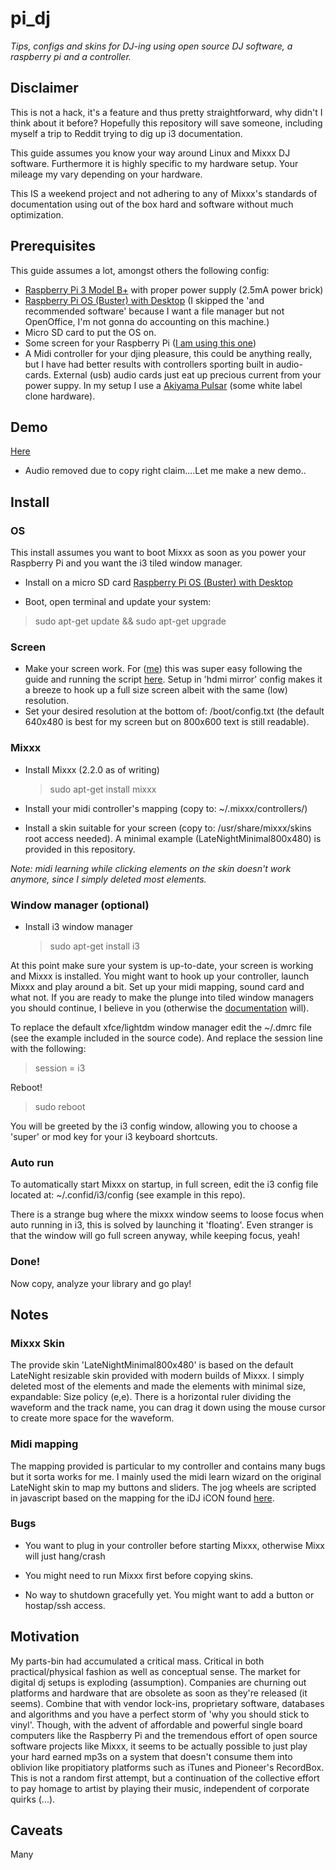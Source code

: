 # pi_dj
*Tips, configs and skins for DJ-ing using open source DJ software, a raspberry pi and a controller.*


## Disclaimer
This is not a hack, it's a feature and thus pretty straightforward, why didn't I think about it before? Hopefully this repository will save someone, including myself a trip to Reddit trying to dig up i3 documentation.

This guide assumes you know your way around Linux and Mixxx DJ software. Furthermore it is highly specific to my hardware setup. Your mileage my vary depending on your hardware.

This IS a weekend project and not adhering to any of Mixxx's standards of documentation using out of the box hard and software without much optimization.



## Prerequisites

This guide assumes a lot, amongst others the following config:

* [Raspberry Pi 3 Model B+](https://www.raspberrypi.org/products/raspberry-pi-3-model-b-plus/) with proper power supply (2.5mA power brick)
* [Raspberry Pi OS (Buster) with Desktop](https://www.raspberrypi.org/downloads/raspberry-pi-os/) (I skipped the 'and recommended software' because I want a file manager but not OpenOffice, I'm not gonna do accounting on this machine.)
* Micro SD card to put the OS on.
* Some screen for your Raspberry Pi ([I am using this one](https://learn.adafruit.com/adafruit-2-8-pitft-capacitive-touch))
* A Midi controller for  your djing pleasure, this could be anything really,  but I have had better results with controllers sporting built in audio-cards. External (usb) audio cards just eat up precious current from your power suppy. In my setup I use a [Akiyama Pulsar](https://es.virtualdj.com/img/225189/95079/hwp_akiyama_akiyamapulsar.png) (some white label clone hardware).


## Demo

[Here](https://youtu.be/8e7d7WbtZsc)

* Audio removed due to copy right claim....Let me make a new demo..


## Install

### OS
This install assumes you want to boot Mixxx as soon as you power your Raspberry Pi and you want the i3 tiled window manager.

* Install on a micro SD card [Raspberry Pi OS (Buster) with Desktop](https://www.raspberrypi.org/downloads/raspberry-pi-os/)

* Boot, open terminal and update your system:
> sudo apt-get update && sudo apt-get upgrade 


### Screen

* Make your screen work. For ([me](https://learn.adafruit.com/adafruit-2-8-pitft-capacitive-touch)) this was super easy following the guide and running the script [here](https://learn.adafruit.com/adafruit-2-8-pitft-capacitive-touch/easy-install-2). Setup in 'hdmi mirror' config makes it a breeze to hook up a full size screen albeit with the same (low) resolution.
* Set your desired resolution at the bottom of: /boot/config.txt (the default 640x480 is best for my screen but on 800x600 text is still readable).


### Mixxx

* Install Mixxx (2.2.0 as of writing)

	> sudo apt-get install mixxx
	
* Install your midi controller's mapping (copy to: ~/.mixxx/controllers/)
* Install a skin suitable for your screen (copy to: /usr/share/mixxx/skins root access needed). A minimal example (LateNightMinimal800x480) is provided in this repository. 

*Note: midi learning while clicking elements on the skin doesn't work anymore, since I simply deleted most elements.* 

### Window manager (optional)

* Install i3 window manager

	> sudo apt-get install i3
	
At this point make sure your system is up-to-date, your screen is working and Mixxx is installed. You might want to hook up your controller, launch Mixxx and play around a bit. Set up your midi mapping, sound card and what not. If you are ready to make the plunge into tiled window managers you should continue, I believe in you (otherwise the [documentation](https://i3wm.org/docs/userguide.html) will).

To replace the default xfce/lightdm window manager edit the ~/.dmrc file (see the example included in the source code). And replace the session line with the following:

>  session = i3


Reboot!

> sudo reboot

You will be greeted by the i3 config window, allowing you to choose a 'super' or mod key for your i3 keyboard shortcuts.

### Auto run
To automatically start Mixxx on startup, in full screen, edit the i3 config file located at: ~/.confid/i3/config (see example in this repo).

There is a strange bug where the mixxx window seems to loose focus when auto running in i3, this is solved by launching it 'floating'. Even stranger is that the window will go full screen anyway, while keeping focus, yeah!


### Done!
Now copy, analyze your library and go play!



## Notes

### Mixxx Skin
The provide skin 'LateNightMinimal800x480' is based on the default LateNight resizable skin provided with modern builds of Mixxx. I simply deleted most of the elements and made the elements with minimal size, expandable: Size policy (e,e). There is a horizontal ruler dividing the waveform and the track name, you can drag it down using the mouse cursor to create more space for the waveform.

### Midi mapping
The mapping provided is particular to my controller and contains many bugs but it sorta works for me. I mainly used the midi learn wizard on the original LateNight skin to map my buttons and sliders. The jog wheels are scripted in javascript based on the mapping for the iDJ iCON found [here](https://github.com/kfigiela/Mixxx-iCON-iDJ).

### Bugs
 * You want to plug in your controller before starting Mixxx, otherwise Mixx will just hang/crash


* You might need to run Mixxx first before copying skins.


* No way to shutdown gracefully yet. You might want to add a button or hostap/ssh access. 




## Motivation

My parts-bin had accumulated a critical mass. Critical in both practical/physical fashion as well as conceptual sense. The market for digital dj setups is exploding (assumption). Companies are churning out platforms and hardware that are obsolete as soon as they're released (it seems). Combine that with vendor lock-ins, proprietary software, databases and algorithms and you have a perfect storm of 'why you should stick to vinyl'. Though, with the advent of affordable and powerful single board computers like the Raspberry Pi and the tremendous effort of open source software projects like Mixxx, it seems to be actually possible to just play your hard earned mp3s on a system that doesn't consume them into oblivion like propitiatory platforms such as iTunes and Pioneer's RecordBox. This is not a random first attempt, but a continuation of the collective effort to pay homage to artist by playing their music, independent of corporate quirks (...).


## Caveats
Many





